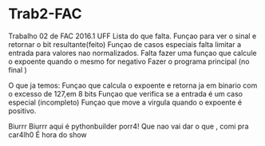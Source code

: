 # Trab2-FAC
Trabalho 02 de FAC 2016.1 UFF
Lista do que falta.
Funçao para ver o sinal e retornar o bit resultante(feito)
Funçao de casos especiais falta limitar a entrada para valores nao normalizados.
Falta fazer uma funçao que calcule o expoente quando o mesmo for negativo
Fazer o programa principal (no final )

O que ja temos:
Funçao que calcula o expoente e retorna ja em binario com o excesso de 127,em 8 bits
Funçao que verifica se a entrada é um caso especial (incompleto) 
Funçao que move a virgula quando o expoente é positivo.


Biurrr Biurrr aqui é pythonbuilder porr4!
Que nao vai dar o que , comi pra car4lh0
É hora do show

